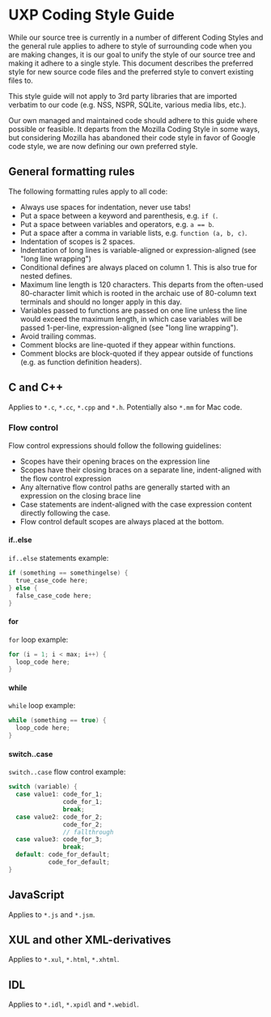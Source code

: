 ﻿# UXP Coding Style Guide
While our source tree is currently in a number of different Coding Styles and the general rule applies to adhere to style of surrounding code when you are making changes, it is our goal to unify the style of our source tree and making it adhere to a single style.
This document describes the preferred style for new source code files and the preferred style to convert existing files to.

This style guide will not apply to 3rd party libraries that are imported verbatim to our code (e.g. NSS, NSPR, SQLite, various media libs, etc.).

Our own managed and maintained code should adhere to this guide where possible or feasible. It departs from the Mozilla Coding Style in some ways, but considering Mozilla has abandoned their code style in favor of Google code style, we are now defining our own preferred style.
## General formatting rules
The following formatting rules apply to all code:
- Always use spaces for indentation, never use tabs!
- Put a space between a keyword and parenthesis, e.g. `if (`.
- Put a space between variables and operators, e.g. `a == b`.
- Put a space after a comma in variable lists, e.g. `function (a, b, c)`.
- Indentation of scopes is 2 spaces.
- Indentation of long lines is variable-aligned or expression-aligned (see "long line wrapping")
- Conditional defines are always placed on column 1. This is also true for nested defines.
- Maximum line length is 120 characters. This departs from the often-used 80-character limit which is rooted in the archaic use of 80-column text terminals and should no longer apply in this day.
- Variables passed to functions are passed on one line unless the line would exceed the maximum length, in which case variables will be passed 1-per-line, expression-aligned (see "long line wrapping").
- Avoid trailing commas.
- Comment blocks are line-quoted if they appear within functions.
- Comment blocks are block-quoted if they appear outside of functions (e.g. as function definition headers).

## C and C++
Applies to `*.c`, `*.cc`, `*.cpp` and `*.h`. Potentially also `*.mm` for Mac code.
### Flow control
Flow control expressions should follow the following guidelines:
- Scopes have their opening braces on the expression line
- Scopes have their closing braces on a separate line, indent-aligned with the flow control expression
- Any alternative flow control paths are generally started with an expression on the closing brace line
- Case statements are indent-aligned with the case expression content directly following the case.
- Flow control default scopes are always placed at the bottom.
#### if..else
`if..else` statements example:
```C++
if (something == somethingelse) {
  true_case_code here;
} else {
  false_case_code here;
}
```
#### for
`for` loop example:
```C++
for (i = 1; i < max; i++) {
  loop_code here;
}
```
#### while
`while` loop example:
```C++
while (something == true) {
  loop_code here;
}
```
#### switch..case
`switch..case` flow control example:
```C++
switch (variable) {
  case value1: code_for_1;
               code_for_1;
               break;
  case value2: code_for_2;
               code_for_2;
               // fallthrough
  case value3: code_for_3;
               break;
  default: code_for_default;
           code_for_default;
}           
```
## JavaScript
Applies to `*.js` and `*.jsm`.
## XUL and other XML-derivatives 
Applies to `*.xul`, `*.html`, `*.xhtml`.
## IDL
Applies to `*.idl`, `*.xpidl` and `*.webidl`.

